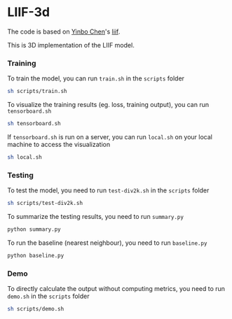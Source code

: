 # LIIF-3d

The code is based on [Yinbo Chen](https://yinboc.github.io/)'s [liif](https://github.com/yinboc/liif).

This is 3D implementation of the LIIF model.

### Training
To train the model, you can run `train.sh` in the `scripts` folder
```bash
sh scripts/train.sh
```

To visualize the training results (eg. loss, training output), you can run `tensorboard.sh` 
```bash
sh tensorboard.sh
```

If `tensorboard.sh` is run on a server, you can run `local.sh` on your local machine to access the visualization
```bash
sh local.sh
```

### Testing
To test the model, you need to run `test-div2k.sh` in the `scripts` folder
```bash
sh scripts/test-div2k.sh
```

To summarize the testing results, you need to run `summary.py`
```bash
python summary.py
```

To run the baseline (nearest neighbour), you need to run `baseline.py`
```bash
python baseline.py
```

### Demo
To directly calculate the output without computing metrics, you need to run `demo.sh` in the `scripts` folder
```bash
sh scripts/demo.sh
```
